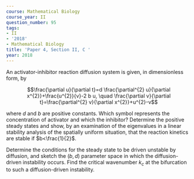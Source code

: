 ```yaml
---
course: Mathematical Biology
course_year: II
question_number: 95
tags:
- II
- '2018'
- Mathematical Biology
title: 'Paper 4, Section II, C '
year: 2018
---
```




An activator-inhibitor reaction diffusion system is given, in dimensionless form, by

$$\frac{\partial u}{\partial t}=d \frac{\partial^{2} u}{\partial x^{2}}+\frac{u^{2}}{v}-2 b u, \quad \frac{\partial v}{\partial t}=\frac{\partial^{2} v}{\partial x^{2}}+u^{2}-v$$

where $d$ and $b$ are positive constants. Which symbol represents the concentration of activator and which the inhibitor? Determine the positive steady states and show, by an examination of the eigenvalues in a linear stability analysis of the spatially uniform situation, that the reaction kinetics are stable if $b<\frac{1}{2}$.

Determine the conditions for the steady state to be driven unstable by diffusion, and sketch the $(b, d)$ parameter space in which the diffusion-driven instability occurs. Find the critical wavenumber $k_{c}$ at the bifurcation to such a diffusion-driven instability.